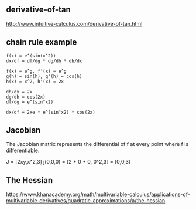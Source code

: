 ## derivative-of-tan
http://www.intuitive-calculus.com/derivative-of-tan.html

## chain rule example
```
f(x) = e^(sin(x^2))
dx/df = df/dg * dg/dh * dh/dx
​
f(x) = e^g, f'(x) = e^g
g(h) = sin(h), g'(h) = cos(h)
h(x) = x^2, h'(x) = 2x

dh/dx = 2x
dg/dh = cos(2x)
df/dg = e^(sin^x2)

dx/df = 2xe * e^(sin^x2) * cos(2x)
```

## Jacobian
The Jacobian matrix represents the differential of f at every point where f is differentiable.

J = [2xy,x^2,3]
j(0,0,0) = [2 * 0 * 0, 0^2,3] = [0,0,3]

## The Hessian
https://www.khanacademy.org/math/multivariable-calculus/applications-of-multivariable-derivatives/quadratic-approximations/a/the-hessian